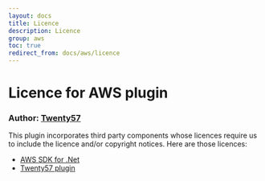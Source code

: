 ```yaml
---
layout: docs
title: Licence
description: Licence
group: aws
toc: true
redirect_from: docs/aws/licence
---
```

# Licence for AWS plugin

### Author: [Twenty57](http://www.twenty57.com)

This plugin incorporates third party components whose licences require us to include the licence and/or copyright notices. Here are those licences:

- [AWS SDK for .Net](http://aws.amazon.com/apache-2-0/)
- [Twenty57 plugin](https://linx.software/plugins/builtin/licence/)
